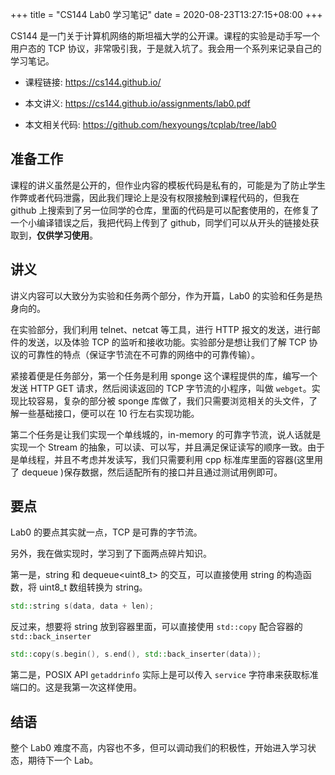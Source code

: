 +++
title = "CS144 Lab0 学习笔记"
date = 2020-08-23T13:27:15+08:00
+++

CS144 是一门关于计算机网络的斯坦福大学的公开课。课程的实验是动手写一个用户态的 TCP 协议，非常吸引我，于是就入坑了。我会用一个系列来记录自己的学习笔记。

- 课程链接: https://cs144.github.io/

- 本文讲义: https://cs144.github.io/assignments/lab0.pdf

- 本文相关代码: https://github.com/hexyoungs/tcplab/tree/lab0

<!-- more -->

## 准备工作

课程的讲义虽然是公开的，但作业内容的模板代码是私有的，可能是为了防止学生作弊或者代码泄露，因此我们理论上是没有权限接触到课程代码的，但我在 github 上搜索到了另一位同学的仓库，里面的代码是可以配套使用的，在修复了一个小编译错误之后，我把代码上传到了 github，同学们可以从开头的链接处获取到，**仅供学习使用**。

## 讲义

讲义内容可以大致分为实验和任务两个部分，作为开篇，Lab0 的实验和任务是热身向的。

在实验部分，我们利用 telnet、netcat 等工具，进行 HTTP 报文的发送，进行邮件的发送，以及体验 TCP 的监听和接收功能。实验部分是想让我们了解 TCP 协议的可靠性的特点（保证字节流在不可靠的网络中的可靠传输）。

紧接着便是任务部分，第一个任务是利用 sponge 这个课程提供的库，编写一个发送 HTTP GET 请求，然后阅读返回的 TCP 字节流的小程序，叫做 `webget`。实现比较容易，复杂的部分被 sponge 库做了，我们只需要浏览相关的头文件，了解一些基础接口，便可以在 10 行左右实现功能。

第二个任务是让我们实现一个单线城的，in-memory 的可靠字节流，说人话就是实现一个 Stream 的抽象，可以读、可以写，并且满足保证读写的顺序一致。由于是单线程，并且不考虑并发读写，我们只需要利用 cpp 标准库里面的容器(这里用了 dequeue )保存数据，然后适配所有的接口并且通过测试用例即可。

## 要点

Lab0 的要点其实就一点，TCP 是可靠的字节流。

另外，我在做实现时，学习到了下面两点碎片知识。

第一是，string 和 dequeue<uint8_t> 的交互，可以直接使用 string 的构造函数，将 uint8_t 数组转换为 string。

```cpp
std::string s(data, data + len);
```

反过来，想要将 string 放到容器里面，可以直接使用 `std::copy` 配合容器的 `std::back_inserter`

```cpp
std::copy(s.begin(), s.end(), std::back_inserter(data));
```


第二是，POSIX API `getaddrinfo` 实际上是可以传入 `service` 字符串来获取标准端口的。这是我第一次这样使用。

## 结语

整个 Lab0 难度不高，内容也不多，但可以调动我们的积极性，开始进入学习状态，期待下一个 Lab。

